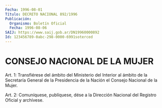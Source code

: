 ```yaml
---
Fecha: 1996-08-01
Título: DECRETO NACIONAL 892/1996
Publicación:
  Organismo: Boletín Oficial
  Fecha: 1996-08-06
SAIJ: https://www.saij.gob.ar/DN19960000892
Id: 123456789-0abc-298-0000-6991soterced
---
```

# CONSEJO NACIONAL DE LA MUJER

<a id="1"></a>
Art. 1: Transfiérese del ámbito del Ministerio del Interior al ámbito de la Secretaría  General  de la Presidencia de la Nación el Consejo Nacional de la Mujer.

<a id="2"></a>
Art. 2: Comuníquese, publíquese, dése  a la Dirección Nacional del Registro  Oficial  y  archívese.